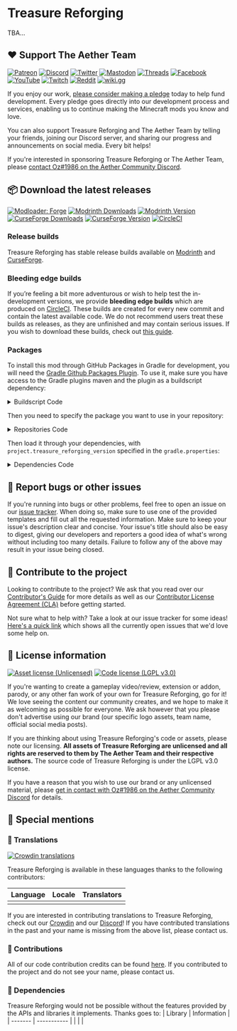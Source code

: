 # Treasure Reforging

TBA...

## :heart: Support The Aether Team

[![Patreon](https://img.shields.io/endpoint.svg?url=https%3A%2F%2Fshieldsio-patreon.vercel.app%2Fapi%3Fusername%3DTheAetherTeam%26type%3Dpatrons&style=flat-square&logoColor=white)](https://patreon.com/TheAetherTeam)
[![Discord](https://img.shields.io/discord/118816101936267265.svg?label=discord&logoColor=FFFFFF&logo=discord&color=7289DA&style=flat-square)](https://discord.gg/aethermod)
[![Twitter](https://img.shields.io/badge/twitter-@DevAether-lightgrey?style=flat-square&logo=twitter&color=1DA1F2&logoColor=white)](https://twitter.com/DevAether)
[![Mastodon](https://img.shields.io/mastodon/follow/110581810287361848?domain=https%3A%2F%2Fmastodon.gamedev.place%2F&style=flat-square&logo=mastodon&logoColor=white&label=mastodon&color=858AFA)](https://mastodon.gamedev.place/@DevAether)
[![Threads](https://custom-icon-badges.demolab.com/badge/threads-devaether-green?logo=instagram-threads&style=flat-square&color=000000)](https://www.threads.net/@devaether)
[![Facebook](https://img.shields.io/badge/facebook-AetherMod-blue?logo=facebook&style=flat-square&color=1877F2&logoColor=white)](https://www.facebook.com/AetherMod)
[![YouTube](https://img.shields.io/badge/youtube-@DevAether-blue?color=FF0000&label=youtube&logo=youtube&style=flat-square)](https://www.youtube.com/@DevAether)
[![Twitch](https://img.shields.io/twitch/status/theaetherteam?logo=twitch&style=flat-square&logoColor=white)](https://www.twitch.tv/theaetherteam)
[![Reddit](https://img.shields.io/reddit/subreddit-subscribers/TheAether?color=FF4500&label=reddit&logo=reddit&style=flat-square&logoColor=white)](https://www.reddit.com/r/TheAether/)
[![wiki.gg](https://custom-icon-badges.demolab.com/badge/wiki.gg-aether-green?logo=wikigg&style=flat-square&color=FF1980)](https://aether.wiki.gg/)

If you enjoy our work, [please consider making a pledge](https://patreon.com/TheAetherTeam) today to help fund development. Every pledge goes directly into our development process and services, enabling us to continue making the Minecraft mods you know and love.

You can also support Treasure Reforging and The Aether Team by telling your friends, joining our Discord server, and sharing our progress and announcements on social media. Every bit helps!

If you're interested in sponsoring Treasure Reforging or The Aether Team, please [contact Oz#1986 on the Aether Community Discord](https://discord.gg/aethermod).

## :package: Download the latest releases
[![Modloader: Forge](https://img.shields.io/badge/mod%20loader-forge-CC974D?style=flat-square)](https://files.minecraftforge.net/net/minecraftforge/forge/)
[![Modrinth Downloads](https://img.shields.io/modrinth/dt/aether_treasure_reforging?color=00AF5C&logo=modrinth)](https://modrinth.com/mod/aether_treasure_reforging)
[![Modrinth Version](https://img.shields.io/modrinth/game-versions/aether_treasure_reforging?color=00AF5C&label=latest&logo=modrinth&last=true)](https://modrinth.com/mod/aether_treasure_reforging)
[![CurseForge Downloads](http://cf.way2muchnoise.eu/aether_treasure_reforging.svg)](https://www.curseforge.com/minecraft/mc-mods/aether_treasure_reforging)
[![CurseForge Version](http://cf.way2muchnoise.eu/versions/aether_treasure_reforging_latest.svg)](https://www.curseforge.com/minecraft/mc-mods/aether_treasure_reforging)
[![CircleCI](https://circleci.com/gh/The-Aether-Team/Treasure-Reforging/tree/1.19.2-develop.svg?style=shield)](https://app.circleci.com/pipelines/github/The-Aether-Team/Treasure-Reforging?branch=1.19.2-develop)
### Release builds
Treasure Reforging has stable release builds available on [Modrinth](https://modrinth.com/mod/aether_treasure_reforging) and [CurseForge](https://www.curseforge.com/minecraft/mc-mods/aether_treasure_reforging).

### Bleeding edge builds
If you’re feeling a bit more adventurous or wish to help test the in-development versions, we provide **bleeding edge builds** which are produced on [CircleCI](https://app.circleci.com/pipelines/github/The-Aether-Team/Treasure-Reforging). These builds are created for every new commit and contain the latest available code. We do not recommend users treat these builds as releases, as they are unfinished and may contain serious issues. If you wish to download these builds, check out [this guide](https://github.com/The-Aether-Team/Treasure-Reforging/wiki/CircleCI-Guide).

### Packages
To install this mod through GitHub Packages in Gradle for development, you will need the [Gradle Github Packages Plugin](https://github.com/0ffz/gpr-for-gradle). To use it, make sure you have access to the Gradle plugins maven and the plugin as a buildscript dependency:

<details>
<summary> Buildscript Code</summary>

`settings.gradle`
```
pluginManagement {
    repositories {
        gradlePluginPortal()
    }
}
```

`build.gradle`
```
plugins {
    id 'io.github.0ffz.github-packages' version '[1,2)'
}
```

</details>

Then you need to specify the package you want to use in your repository:

<details>
<summary> Repositories Code</summary>

```
repositories {
  ...
  maven githubPackage.invoke("The-Aether-Team/Treasure-Reforging")
}
```

</details>

Then load it through your dependencies, with `project.treasure_reforging_version` specified in the `gradle.properties`:

<details>
<summary> Dependencies Code</summary>

```
dependencies {
  ...
  implementation fg.deobf("com.aetherteam.treasure_reforging:aether_treasure_reforging:${project.treasure_reforging_version}")
  ...
}
```

</details>

## :bug: Report bugs or other issues
If you're running into bugs or other problems, feel free to open an issue on our [issue tracker](https://github.com/The-Aether-Team/Treasure-Reforging/issues). When doing so, make sure to use one of the provided templates and fill out all the requested information. Make sure to keep your issue's description clear and concise. Your issue's title should also be easy to digest, giving our developers and reporters a good idea of what's wrong without including too many details. Failure to follow any of the above may result in your issue being closed.

## :wrench: Contribute to the project
Looking to contribute to the project? We ask that you read over our [Contributor's Guide](https://github.com/The-Aether-Team/Treasure-Reforging/blob/1.19.2-develop/docs/CONTRIBUTING.md) for more details as well as our [Contributor License Agreement (CLA)](https://github.com/The-Aether-Team/Treasure-Reforging/blob/1.19.2-develop/docs/AGREEMENT.md) before getting started.

Not sure what to help with? Take a look at our issue tracker for some ideas! [Here's a quick link](https://github.com/The-Aether-Team/Treasure-Reforging/labels/status%2Fhelp-wanted) which shows all the currently open issues that we'd love some help on.

## :scroll: License information
[![Asset license (Unlicensed)](https://img.shields.io/badge/assets%20license-All%20Rights%20Reserved-red.svg?style=flat-square)](https://en.wikipedia.org/wiki/All_rights_reserved)
[![Code license (LGPL v3.0)](https://img.shields.io/badge/code%20license-LGPL%20v3.0-green.svg?style=flat-square)](https://github.com/The-Aether-Team/Treasure-Reforging/blob/1.19.2-develop/LICENSE.txt)

If you're wanting to create a gameplay video/review, extension or addon, parody, or any other fan work of your own for Treasure Reforging, go for it! We love seeing the content our community creates, and we hope to make it as welcoming as possible for everyone. We ask however that you please don't advertise using our brand (our specific logo assets, team name, official social media posts).

If you are thinking about using Treasure Reforging's code or assets, please note our licensing. **All assets of Treasure Reforging are unlicensed and all rights are reserved to them by The Aether Team and their respective authors.** The source code of Treasure Reforging is under the LGPL v3.0 license.

If you have a reason that you wish to use our brand or any unlicensed material, please [get in contact with Oz#1986 on the Aether Community Discord](https://discord.gg/aethermod) for details.

## :star2: Special mentions
### :speech_balloon: Translations
[![Crowdin translations](https://img.shields.io/badge/crowdin-treasurereforging-blue?color=55BC5C&label=crowdin&logo=crowdin&style=flat-square)]()

Treasure Reforging is available in these languages thanks to the following contributors:

| Language                    | Locale  | Translators                                                                                                |
|-----------------------------|---------|------------------------------------------------------------------------------------------------------------|
|                       |  |                                                                                                   |

If you are interested in contributing translations to Treasure Reforging, check out our [Crowdin]() and our [Discord](https://discord.gg/aethermod)! If you have contributed translations in the past and your name is missing from the above list, please contact us.

### :hammer: Contributions
All of our code contribution credits can be found [here](https://github.com/The-Aether-Team/Treasure-Reforging/blob/1.19.2-develop/docs/CREDITS.txt). If you contributed to the project and do not see your name, please contact us.

### :file_folder: Dependencies
Treasure Reforging would not be possible without the features provided by the APIs and libraries it implements. Thanks goes to:
| Library | Information |
| ------- | ----------- |
|  |  |
